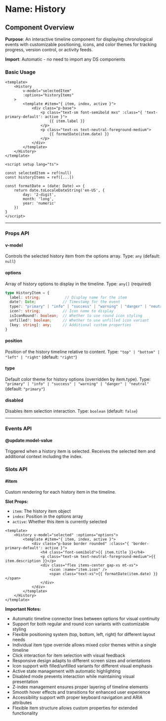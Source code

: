 # Name: History
## Component Overview

**Purpose**: An interactive timeline component for displaying chronological events with customizable positioning, icons, and color themes for tracking progress, version control, or activity feeds.

**Import**: Automatic - no need to import any DS components

### Basic Usage

```vue
<template>
    <History 
        v-model="selectedItem"
        :options="historyItems"
    >
        <template #item="{ item, index, active }">
            <div class="p-base">
                <p class="text-sm font-semibold mxs" :class="{ 'text-primary-default': active }">
                    {{ item.label }}
                </p>
                <p class="text-xs text-neutral-foreground-medium">
                    {{ formatDate(item.date) }}
                </p>
            </div>
        </template>
    </History>
</template>

<script setup lang="ts">

const selectedItem = ref(null)
const historyItems = ref([...])

const formatDate = (date: Date) => {
    return date.toLocaleDateString('en-US', { 
        day: '2-digit', 
        month: 'long', 
        year: 'numeric' 
    })
}
</script>
```

---

### Props API

#### v-model
Controls the selected history item from the options array. Type: `any` (default: `null`)

#### options
Array of history options to display in the timeline. Type: `any[]` (required)

```typescript
type HistoryItem = {
  label: string;           // Display name for the item
  date?: Date;            // Timestamp for the event
  type?: "primary" | "info" | "success" | "warning" | "danger" | "neutral"; // Color theme
  icon?: string;          // Icon name to display
  isIconRound?: boolean;  // Whether to use round icon styling
  unfilled?: boolean;     // Whether to use unfilled icon variant
  [key: string]: any;     // Additional custom properties
}
```

#### position
Position of the history timeline relative to content. Type: `"top" | "bottom" | "left" | "right"` (default: `"right"`)

#### type
Default color theme for history options (overridden by item.type). Type: `"primary" | "info" | "success" | "warning" | "danger" | "neutral"` (default: `"primary"`)

#### disabled
Disables item selection interaction. Type: `boolean` (default: `false`)

---

### Events API

#### @update:model-value
Triggered when a history item is selected. Receives the selected item and additional context including the index.

### Slots API

#### #item
Custom rendering for each history item in the timeline.

**Slot Props:**
- `item`: The history item object
- `index`: Position in the options array
- `active`: Whether this item is currently selected

```vue
<template>
    <History v-model="selected" :options="options">
        <template #item="{ item, index, active }">
            <div class="p-base border rounded" :class="{ 'border-primary-default': active }">
                <h4 class="font-semibold">{{ item.title }}</h4>
                <p class="text-sm text-neutral-foreground-medium">{{ item.description }}</p>
                <div class="flex items-center gap-xs mt-xs">
                    <icon :name="item.icon" />
                    <span class="text-xs">{{ formatDate(item.date) }}</span>
                </div>
            </div>
        </template>
    </History>
</template>
```

**Important Notes:**
- Automatic timeline connector lines between options for visual continuity
- Support for both regular and round icon variants with customizable styling
- Flexible positioning system (top, bottom, left, right) for different layout needs
- Individual item type override allows mixed color themes within a single timeline
- Click interaction for item selection with visual feedback
- Responsive design adapts to different screen sizes and orientations
- Icon support with filled/unfilled variants for different visual emphasis
- Active state management with automatic highlighting
- Disabled mode prevents interaction while maintaining visual presentation
- Z-index management ensures proper layering of timeline elements
- Smooth hover effects and transitions for enhanced user experience
- Accessibility support with proper keyboard navigation and ARIA attributes
- Flexible item structure allows custom properties for extended functionality